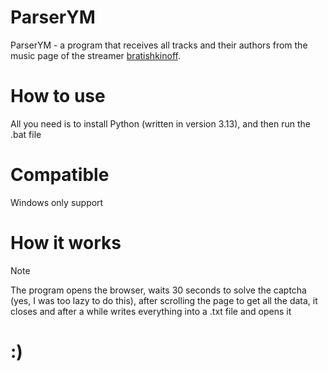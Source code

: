 # ParserYM
ParserYM - a program that receives all tracks and their authors from the music page of the streamer [bratishkinoff](https://www.twitch.tv/bratishkinoff).
# How to use
All you need is to install Python (written in version 3.13), and then run the .bat file
# Compatible
Windows only support
# How it works
>[!NOTE]
>The program opens the browser, waits 30 seconds to solve the captcha (yes, I was too lazy to do this), after scrolling the page to get all the data, it closes and after a while writes everything into a .txt file and opens it
# :)
